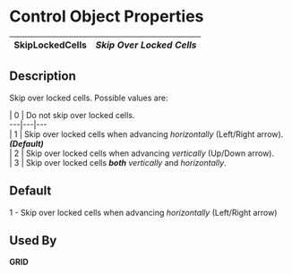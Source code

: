# Control Object Properties

**SkipLockedCells** |  **_Skip Over Locked Cells_**  
---|---  
  
## Description

Skip over locked cells. Possible values are:

|  0 |  Do not skip over locked cells.  
---|---|---  
|  1 |  Skip over locked cells when advancing _horizontally_ (Left/Right arrow). **_(Default)_**  
|  2 |  Skip over locked cells when advancing _vertically_ (Up/Down arrow).  
|  3 |  Skip over locked cells **_both_**  _vertically_ and _horizontally_.  
  
## Default

1 - Skip over locked cells when advancing _horizontally_ (Left/Right arrow)

## Used By

**GRID**
